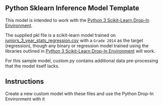 ## Python Sklearn Inference Model Template


This model is intended to work with the
[Python 3 Scikit-Learn Drop-In Environment](https://github.com/datarobot/datarobot-user-models/tree/master/public_dropin_environments/python3_sklearn).

The supplied pkl file is a scikit-learn model trained on
[juniors_3_year_stats_regression.csv](../../datasets/juniors_3_year_stats_regression_structured_training_with_holdout.csv)
with a `Grade 2014` as the target (regression), though any binary or regression model trained using the libraries
outlined in [Python 3 Scikit-Learn Drop-In Environment](https://github.com/datarobot/datarobot-user-models/tree/master/public_dropin_environments/python3_sklearn) will work.

For this sample model, custom.py contains additional data pre-processing that the model itself lacks.

## Instructions
Create a new custom model with these files and use the Python Drop-In Environment with it
